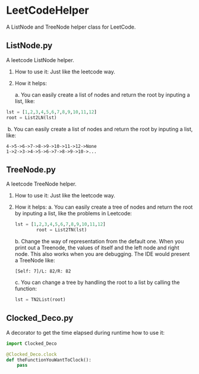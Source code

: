 # LeetCodeHelper
A ListNode and TreeNode helper class for LeetCode.

## ListNode.py
A leetcode ListNode helper.
1. How to use it:
    Just like the leetcode way.

2. How it helps:

    a. You can easily create a list of nodes and return the root by inputing a list, like:
``` python
lst = [1,2,3,4,5,6,7,8,9,10,11,12]
root = List2LN(lst)
```

​	b. You can easily create a list of nodes and return the root by inputing a list, like: 

```
4->5->6->7->8->9->10->11->12->None
1->2->3->4->5->6->7->8->9->10->...
```



## TreeNode.py

A leetcode TreeNode helper.
1. How to use it:
    Just like the leetcode way.

2. How it helps:
    a. You can easily create a tree of nodes and return the root by inputing a list, like the problems in Leetcode:

    ``` python
    lst = [1,2,3,4,5,6,7,8,9,10,11,12]
            root = List2TN(lst)
    ```

    b. Change the way of representation from the default one. When you print out a Treenode, the values of itself and the left node and right node. This also works when you are debugging. The IDE would present a TreeNode like:

    ``` 
    [Self: 7]/L: 82/R: 82
    ```

    c. You can change a tree by handling the root to a list by calling the function:

    ``` python 
    lst = TN2List(root)
    ```



## Clocked_Deco.py

A decorator to get the time elapsed during runtime
how to use it:

``` python 
import Clocked_Deco

@Clocked_Deco.clock
def theFunctionYouWantToClock():
	pass
```




